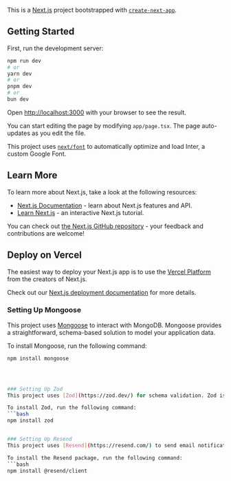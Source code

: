 This is a [Next.js](https://nextjs.org/) project bootstrapped with [`create-next-app`](https://github.com/vercel/next.js/tree/canary/packages/create-next-app).

## Getting Started

First, run the development server:

```bash
npm run dev
# or
yarn dev
# or
pnpm dev
# or
bun dev
```

Open [http://localhost:3000](http://localhost:3000) with your browser to see the result.

You can start editing the page by modifying `app/page.tsx`. The page auto-updates as you edit the file.

This project uses [`next/font`](https://nextjs.org/docs/basic-features/font-optimization) to automatically optimize and load Inter, a custom Google Font.

## Learn More

To learn more about Next.js, take a look at the following resources:

- [Next.js Documentation](https://nextjs.org/docs) - learn about Next.js features and API.
- [Learn Next.js](https://nextjs.org/learn) - an interactive Next.js tutorial.

You can check out [the Next.js GitHub repository](https://github.com/vercel/next.js/) - your feedback and contributions are welcome!

## Deploy on Vercel

The easiest way to deploy your Next.js app is to use the [Vercel Platform](https://vercel.com/new?utm_medium=default-template&filter=next.js&utm_source=create-next-app&utm_campaign=create-next-app-readme) from the creators of Next.js.

Check out our [Next.js deployment documentation](https://nextjs.org/docs/deployment) for more details.



### Setting Up Mongoose
This project uses [Mongoose](https://mongoosejs.com/) to interact with MongoDB. Mongoose provides a straightforward, schema-based solution to model your application data.

To install Mongoose, run the following command:
```bash
npm install mongoose




### Setting Up Zod
This project uses [Zod](https://zod.dev/) for schema validation. Zod is a TypeScript-first schema declaration and validation library, which makes it easy to validate user input and application data.

To install Zod, run the following command:
```bash
npm install zod


### Setting Up Resend
This project uses [Resend](https://resend.com/) to send email notifications. Resend is a simple and powerful API for sending emails.

To install the Resend package, run the following command:
```bash
npm install @resend/client
